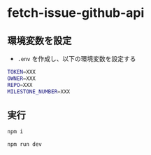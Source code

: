 # fetch-issue-github-api

## 環境変数を設定

- `.env` を作成し、以下の環境変数を設定する

```bash
TOKEN=XXX
OWNER=XXX
REPO=XXX
MILESTONE_NUMBER=XXX
```

## 実行

```sh
npm i
```

```sh
npm run dev
```
